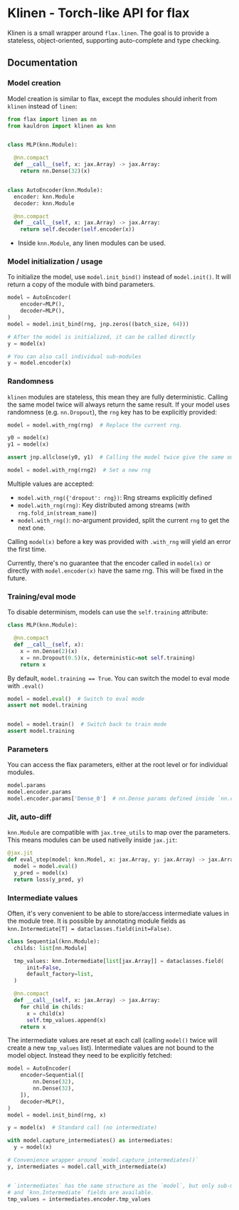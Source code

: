 # Klinen - Torch-like API for flax

Klinen is a small wrapper around `flax.linen`. The goal is to provide a
stateless, object-oriented, supporting auto-complete and type checking.

## Documentation

### Model creation

Model creation is similar to flax, except the modules should inherit from
`klinen` instead of `linen`:

```python
from flax import linen as nn
from kauldron import klinen as knn


class MLP(knn.Module):

  @nn.compact
  def __call__(self, x: jax.Array) -> jax.Array:
    return nn.Dense(32)(x)


class AutoEncoder(knn.Module):
  encoder: knn.Module
  decoder: knn.Module

  @nn.compact
  def __call__(self, x: jax.Array) -> jax.Array:
    return self.decoder(self.encoder(x))
```

* Inside `knn.Module`, any linen modules can be used.

### Model initialization / usage

To initialize the model, use `model.init_bind()` instead of `model.init()`. It
will return a copy of the module with bind parameters.

```python
model = AutoEncoder(
    encoder=MLP(),
    decoder=MLP(),
)
model = model.init_bind(rng, jnp.zeros((batch_size, 64)))

# After the model is initialized, it can be called directly
y = model(x)

# You can also call individual sub-modules
y = model.encoder(x)
```

### Randomness

`klinen` modules are stateless, this mean they are fully deterministic. Calling
the same model twice will always return the same result. If your model uses
randomness (e.g. `nn.Dropout`), the `rng` key has to be explicitly provided:

```python
model = model.with_rng(rng)  # Replace the current rng.

y0 = model(x)
y1 = model(x)

assert jnp.allclose(y0, y1)  # Calling the model twice give the same output

model = model.with_rng(rng2)  # Set a new rng
```

Multiple values are accepted:

* `model.with_rng({'dropout': rng})`: Rng streams explicitly defined
* `model.with_rng(rng)`: Key distributed among streams (with
  `rng.fold_in(stream_name)`)
* `model.with_rng()`: no-argument provided, split the current `rng` to get the
  next one.

Calling `model(x)` before a key was provided with `.with_rng` will yield an
error the first time.

Currently, there's no guarantee that the encoder called in `model(x)` or
directly with `model.encoder(x)` have the same rng. This will be fixed in the
future.

### Training/eval mode

To disable determinism, models can use the `self.training` attribute:

```python
class MLP(knn.Module):

  @nn.compact
  def __call__(self, x):
    x = nn.Dense(2)(x)
    x = nn.Dropout(0.5)(x, deterministic=not self.training)
    return x
```

By default, `model.training == True`. You can switch the model to eval mode
with `.eval()`

```python
model = model.eval()  # Switch to eval mode
assert not model.training


model = model.train()  # Switch back to train mode
assert model.training
```

### Parameters

You can access the flax parameters, either at the root level or for individual
modules.

```python
model.params
model.encoder.params
model.encoder.params['Dense_0']  # nn.Dense params defined inside `nn.compact`
```

### Jit, auto-diff

`knn.Module` are compatible with `jax.tree_utils` to map over the parameters.
This means modules can be used nativelly inside `jax.jit`:

```python
@jax.jit
def eval_step(model: knn.Model, x: jax.Array, y: jax.Array) -> jax.Array:
  model = model.eval()
  y_pred = model(x)
  return loss(y_pred, y)
```

### Intermediate values

Often, it's very convenient to be able to store/access intermediate values
in the module tree. It is possible by annotating module fields as
`knn.Intermediate[T] = dataclasses.field(init=False)`.

```python
class Sequential(knn.Module):
  childs: list[nn.Module]

  tmp_values: knn.Intermediate[list[jax.Array]] = dataclasses.field(
      init=False,
      default_factory=list,
  )

  @nn.compact
  def __call__(self, x: jax.Array) -> jax.Array:
    for child in childs:
      x = child(x)
      self.tmp_values.append(x)
    return x
```

The intermediate values are reset at each call (calling `model()` twice
will create a new `tmp_values` list). Intermediate values are not bound to
the model object. Instead they need to be explicitly fetched:

```python
model = AutoEncoder(
    encoder=Sequential([
        nn.Dense(32),
        nn.Dense(32),
    ]),
    decoder=MLP(),
)
model = model.init_bind(rng, x)

y = model(x)  # Standard call (no intermediate)

with model.capture_intermediates() as intermediates:
  y = model(x)

# Convenience wrapper around `model.capture_intermediates()`
y, intermediates = model.call_with_intermediate(x)


# `intermediates` has the same structure as the `model`, but only sub-modules
# and `knn.Intermediate` fields are available.
tmp_values = intermediates.encoder.tmp_values
```
